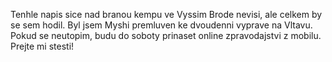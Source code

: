 <!-- dcterms:identifier = riderweblog#80 -->
<!-- dcterms:title = Welcome in the middle of nowhere and have a nice stay -->
<!-- np9:categoryId = 2 -->
<!-- x4w:category = Lidé a jiná zvěř -->
<!-- np9:authorId = 1 -->
<!-- np9:authorEmail = michal.valasek@altairis.cz -->
<!-- dcterms:creator = Michal Altair Valášek -->
<!-- dcterms:created = 2003-08-14T19:42:11+02:00 -->
<!-- dcterms:dateAccepted = 2003-08-14T19:42:11+02:00 -->

Tenhle napis sice nad branou kempu ve Vyssim Brode nevisi, ale celkem by se sem hodil. Byl jsem Myshi premluven ke dvoudenni vyprave na Vltavu. Pokud se neutopim, budu do soboty prinaset online zpravodajstvi z mobilu. Prejte mi stesti!